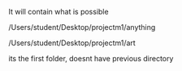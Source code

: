 It will contain what is possible 

/Users/student/Desktop/projectm1/anything 

/Users/student/Desktop/projectm1/art

its the first folder, doesnt have previous directory 



 
